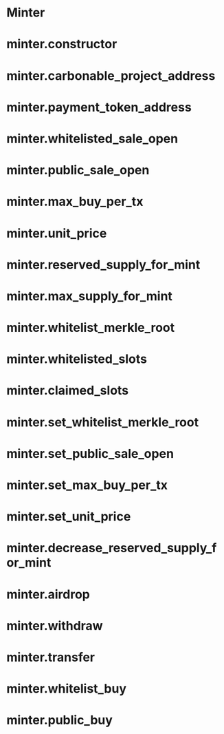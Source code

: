 
Minter
======

# minter.constructor

# minter.carbonable_project_address

# minter.payment_token_address

# minter.whitelisted_sale_open

# minter.public_sale_open

# minter.max_buy_per_tx

# minter.unit_price

# minter.reserved_supply_for_mint

# minter.max_supply_for_mint

# minter.whitelist_merkle_root

# minter.whitelisted_slots

# minter.claimed_slots

# minter.set_whitelist_merkle_root

# minter.set_public_sale_open

# minter.set_max_buy_per_tx

# minter.set_unit_price

# minter.decrease_reserved_supply_for_mint

# minter.airdrop

# minter.withdraw

# minter.transfer

# minter.whitelist_buy

# minter.public_buy
